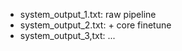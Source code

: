 
- system_output_1.txt: raw pipeline
- system_output_2.txt: + core finetune
- system_output_3,txt: ...

